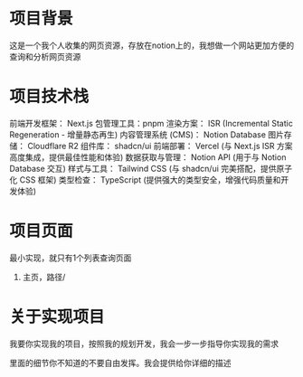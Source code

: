 # 项目背景

这是一个我个人收集的网页资源，存放在notion上的，我想做一个网站更加方便的查询和分析网页资源

# 项目技术栈

前端开发框架： Next.js
包管理工具：pnpm
渲染方案： ISR (Incremental Static Regeneration - 增量静态再生)
内容管理系统 (CMS)： Notion Database
图片存储： Cloudflare R2
组件库： shadcn/ui
前端部署： Vercel (与 Next.js ISR 方案高度集成，提供最佳性能和体验)
数据获取与管理： Notion API (用于与 Notion Database 交互)
样式与工具： Tailwind CSS (与 shadcn/ui 完美搭配，提供原子化 CSS 框架)
类型检查： TypeScript (提供强大的类型安全，增强代码质量和开发体验)

# 项目页面

最小实现，就只有1个列表查询页面

1. 主页，路径/

# 关于实现项目

我要你实现我的项目，按照我的规划开发，我会一步一步指导你实现我的需求

里面的细节你不知道的不要自由发挥。我会提供给你详细的描述
